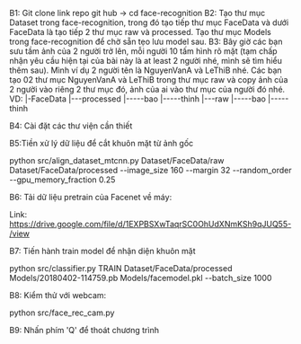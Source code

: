 B1: Git clone link repo git hub -> cd face-recognition
B2:
Tạo thư mục Dataset trong face-recognition, trong đó tạo tiếp thư mục FaceData và dưới FaceData là tạo tiếp 2 thư mục raw và processed.
Tạo thư mục Models trong face-recognition để chờ sẵn tẹo lưu model sau.
B3:
Bây giờ các bạn sưu tầm ảnh của 2 người trở lên, mỗi người 10 tấm hình rõ mặt (tạm chấp nhận yêu cầu hiện tại của bài này là at least 2 người nhé, mình sẽ tìm hiểu thêm sau). Mình ví dụ 2 người tên là NguyenVanA và LeThiB nhé. Các bạn tạo 02 thư mục NguyenVanA và LeThiB trong thư mục raw và copy ảnh của 2 người vào riêng 2 thư mục đó, ảnh của ai vào thư mục của người đó nhé.
VD:
|-FaceData
   |---processed
   |-----bao
   |-----thinh
   |---raw
   |-----bao
   |-----thinh
   
B4: Cài đặt các thư viện cần thiết

B5:Tiền xử lý dữ liệu để cắt khuôn mặt từ ảnh gốc

python src/align_dataset_mtcnn.py  Dataset/FaceData/raw Dataset/FaceData/processed --image_size 160 --margin 32  --random_order --gpu_memory_fraction 0.25

B6: Tải dữ liệu pretrain của Facenet về máy:

Link: https://drive.google.com/file/d/1EXPBSXwTaqrSC0OhUdXNmKSh9qJUQ55-/view

B7: Tiến hành train model để nhận diện khuôn mặt

python src/classifier.py TRAIN Dataset/FaceData/processed Models/20180402-114759.pb Models/facemodel.pkl --batch_size 1000

B8: Kiểm thử với webcam:

python src/face_rec_cam.py 

B9: Nhấn phím 'Q' để thoát chương trình
